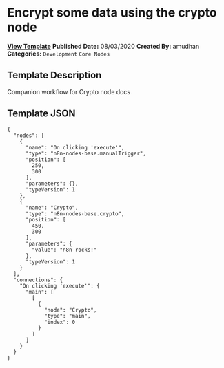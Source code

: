 # Encrypt some data using the crypto node

**[View Template](https://n8n.io/workflows/574-/)**  **Published Date:** 08/03/2020  **Created By:** amudhan  **Categories:** `Development` `Core Nodes`  

## Template Description

Companion workflow for Crypto node docs



## Template JSON

```
{
  "nodes": [
    {
      "name": "On clicking 'execute'",
      "type": "n8n-nodes-base.manualTrigger",
      "position": [
        250,
        300
      ],
      "parameters": {},
      "typeVersion": 1
    },
    {
      "name": "Crypto",
      "type": "n8n-nodes-base.crypto",
      "position": [
        450,
        300
      ],
      "parameters": {
        "value": "n8n rocks!"
      },
      "typeVersion": 1
    }
  ],
  "connections": {
    "On clicking 'execute'": {
      "main": [
        [
          {
            "node": "Crypto",
            "type": "main",
            "index": 0
          }
        ]
      ]
    }
  }
}
```
